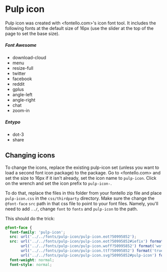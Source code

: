 Pulp icon
===

Pulp icon was created with <fontello.com>'s icon font tool. It includes the following fonts at the default size of 16px (use the slider at the top of the page to set the base size).

##### Font Awesome

* download-cloud
* menu
* resize-full
* twitter
* facebook
* reddit
* gplus
* angle-left
* angle-right
* chat
* zoom-in

##### Entypo 

* dot-3
* share

## Changing icons

To change the icons, replace the existing pulp-icon set (unless you want to load a second font icon package) to the package. Go to <fontello.com> and set the size to 16px if it isn't already, set the icon name to `pulp-icon`. Click on the wrench and set the icon prefix to `pulp-icon-`.

To do that, replace the files in this folder from your fontello zip file and place `pulp-icon.css` in the `css/thirdparty` directory. Make sure the change the `@font-face` `src` path in that css file to point to your font files. Namely, you'll need to add `../`, change `font` to `fonts` and `pulp-icon` to the path. 

This should do the trick:

````css
@font-face {
  font-family: 'pulp-icon';
  src: url('../../fonts/pulp-icon/pulp-icon.eot?50995852');
  src: url('../../fonts/pulp-icon/pulp-icon.eot?50995852#iefix') format('embedded-opentype'),
       url('../../fonts/pulp-icon/pulp-icon.woff?50995852') format('woff'),
       url('../../fonts/pulp-icon/pulp-icon.ttf?50995852') format('truetype'),
       url('../../fonts/pulp-icon/pulp-icon.svg?50995852#pulp-icon') format('svg');
  font-weight: normal;
  font-style: normal;

````